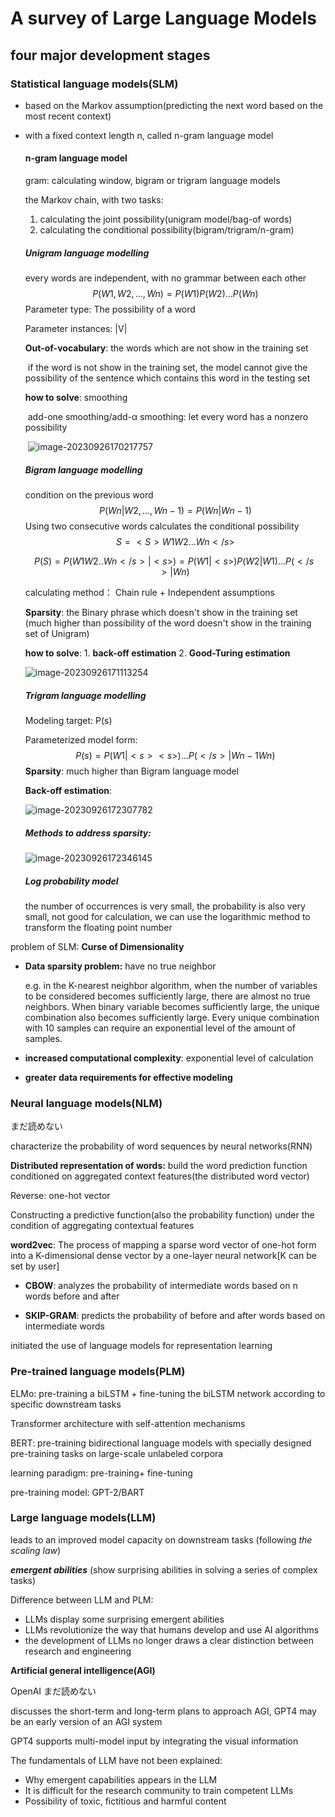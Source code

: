 # A survey of Large Language Models

##  four major development stages

### Statistical language models(SLM)

- based on the Markov assumption(predicting the next word based on the most recent context)

- with a fixed context length n, called n-gram language model

  #### n-gram language model

  gram: calculating window, bigram or trigram language models

  the Markov chain, with two tasks:

  1. calculating the joint possibility(unigram model/bag-of words)
  2. calculating the conditional possibility(bigram/trigram/n-gram)

  ##### Unigram language modelling

  every words are independent, with no grammar between each other
  $$
  P(W1,W2,...,Wn)=P(W1)P(W2)...P(Wn)
  $$
  Parameter type: The possibility of a word

  Parameter instances: |V|

   **Out-of-vocabulary**: the words which are not show in the training set

  ​	if the word is not show in the training set,  the model cannot give the possibility of the sentence which contains this word in the testing set

  **how to solve**: smoothing

  ​	add-one smoothing/add-α smoothing: let every word has a nonzero possibility

  ​	![image-20230926170217757](C:\Users\QUAN\AppData\Roaming\Typora\typora-user-images\image-20230926170217757.png)

  #####  Bigram language modelling

  condition on the previous word
  $$
  P(Wn|W2,...,Wn-1)=P(Wn|Wn-1)
  $$
  Using two consecutive words calculates the conditional possibility
  $$
  S=<S>W1W2...Wn</s>
  $$

  $$
  P(S)=P(W1W2..Wn</s>|<s>)=P(W1|<s>)P(W2|W1)...P(</s>|Wn)
  $$

  calculating method： Chain rule + Independent assumptions

  **Sparsity**: the Binary phrase which doesn't show in the training set (much higher than possibility of the word doesn't show in the training set of Unigram)

  **how to solve**: 1. **back-off estimation** 2. **Good-Turing estimation** 

  ![image-20230926171113254](C:\Users\QUAN\AppData\Roaming\Typora\typora-user-images\image-20230926171113254.png)

  ##### Trigram language modelling

  Modeling target: P(s)

  Parameterized model form:
  $$
  P(s)=P(W1|<s><s>)...P(</s>|Wn-1Wn)
  $$
  **Sparsity**: much higher than Bigram language model

  **Back-off estimation**: 

  ![image-20230926172307782](C:\Users\QUAN\AppData\Roaming\Typora\typora-user-images\image-20230926172307782.png)

  ##### Methods to address sparsity:

  ![image-20230926172346145](C:\Users\QUAN\AppData\Roaming\Typora\typora-user-images\image-20230926172346145.png)

  ##### Log probability model

  the number of occurrences is very small, the probability is also very small, not good for calculation, we can use the logarithmic method to transform the floating point number

  

problem of SLM: **Curse of Dimensionality**

- **Data sparsity problem:** have no true neighbor

  e.g. in the K-nearest neighbor algorithm, when the number of variables to be considered becomes sufficiently large, there are almost no true neighbors. When binary variable becomes sufficiently large, the unique combination also becomes sufficiently large. Every unique combination with 10 samples can require an exponential level of the amount of samples.

-  **increased computational complexity**: exponential level of calculation

- **greater data requirements for effective modeling**



### Neural language models(NLM)

<A Neural Probabilistic Language Model>まだ読めない

characterize the probability of word sequences by neural networks(RNN)

**Distributed representation of words:** build the word prediction function conditioned on aggregated context features(the distributed word vector)

Reverse: one-hot vector

Constructing a predictive function(also the probability function) under the condition of aggregating contextual features

**word2vec**: The process of mapping a sparse word vector of one-hot form into a K-dimensional dense vector by a one-layer neural network[K can be set by user]

- **CBOW**: analyzes the probability of intermediate words based on n words before and after

- **SKIP-GRAM**: predicts the probability of before and after words based on intermediate words

initiated the use of language models for representation learning



### Pre-trained language models(PLM)

ELMo: pre-training a biLSTM + fine-tuning the biLSTM network according to specific downstream tasks

Transformer architecture with self-attention mechanisms

BERT: pre-training bidirectional language models with specially designed pre-training tasks on large-scale unlabeled corpora

learning paradigm: pre-training+ fine-tuning

pre-training model: GPT-2/BART



### Large language models(LLM)

leads to an improved model capacity on downstream tasks (following *the scaling law*)

***emergent abilities*** (show surprising abilities in solving a series of complex tasks)

Difference between LLM and PLM:

- LLMs display some surprising emergent abilities
- LLMs revolutionize the way that humans develop and use AI algorithms
- the development of LLMs no longer draws a clear distinction between research and engineering

**Artificial general intelligence(AGI)**

<planning for AGI and beyond> OpenAI まだ読めない

discusses the short-term and long-term plans to approach AGI, GPT4 may be an early version of an AGI system 

GPT4 supports multi-model input by integrating the visual information

The fundamentals of LLM have not been explained:

- Why emergent capabilities appears in the LLM
- It is difficult for the research community to train competent LLMs
- Possibility of toxic, fictitious and harmful content

